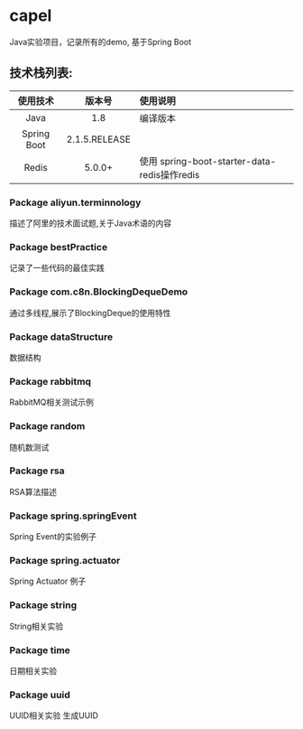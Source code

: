 # capel
Java实验项目，记录所有的demo, 基于Spring Boot

## 技术栈列表:
| 使用技术 | 版本号 | 使用说明 |
|:-------:|:--------:|:--------|
| Java | 1.8 | 编译版本 |
| Spring Boot | 2.1.5.RELEASE | |
| Redis | 5.0.0+ | 使用 spring-boot-starter-data-redis操作redis |

### Package aliyun.terminnology
描述了阿里的技术面试题,关于Java术语的内容

### Package bestPractice
记录了一些代码的最佳实践

### Package com.c8n.BlockingDequeDemo
通过多线程,展示了BlockingDeque的使用特性

### Package dataStructure
数据结构

### Package rabbitmq
RabbitMQ相关测试示例

### Package random
随机数测试

### Package rsa
RSA算法描述

### Package spring.springEvent
Spring Event的实验例子

### Package spring.actuator
Spring Actuator 例子

### Package string
String相关实验

### Package time
日期相关实验

### Package uuid
UUID相关实验
生成UUID

